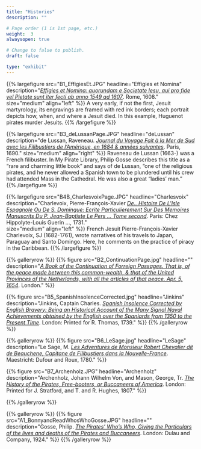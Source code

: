 ```yaml
---
title: "Histories"
description: ""

# Page order (1 is 1st page, etc.)
weight:  3
alwaysopen: true

# Change to false to publish.
draft: false

type: "exhibit"
---
```


{{% largefigure src="B1_EffigiesEt.JPG"
                headline="Effigies et Nomina"
                description="*[Effigies et Nomina: quorundam e Societate Iesu, qui pro fide vel Pietate sunt iter fecti ab anno 1549 ad 1607](https://bc-primo.hosted.exlibrisgroup.com/primo-explore/fulldisplay?docid=ALMA-BC21385129460001021&context=L&vid=bclib_new&search_scope=lib_BURNS&tab=bcl_only&lang=en_US)*. Rome, 1608."
                size="medium"
                align="left" %}}
A very early, if not the first, Jesuit martyrology, its engravings are framed with red ink borders; each portrait depicts how, when, and where a Jesuit died. In this example, Huguenot pirates murder Jesuits.
{{% /largefigure %}}


{{% largefigure src="B3_deLussanPage.JPG"
                headline="deLussan"
                description="de Lussan, Raveneau. *[Journal du Voyage Fait à la Mer de Sud avec les Filibustiers de l’Amérique, en 1684 & années suivantes](https://bc-primo.hosted.exlibrisgroup.com/primo-explore/fulldisplay?docid=ALMA-BC21354813720001021&context=L&vid=bclib_new&search_scope=bcl&tab=bcl_only&lang=en_US)*.  Paris, 1690."
                size="medium"
                align="right" %}}
Raveneau de Lussan (1663-) was a French filibuster. In My Pirate Library, Philip Gosse describes this title as a “rare and charming little book” and says of de Lussan, “one of the religious pirates, and he never allowed a Spanish town to be plundered until his crew had attended Mass in the Cathedral. He was also a great “ladies’ man.”				
{{% /largefigure %}}

{{% largefigure src="B4B_CharlesvoixPage.JPG"
                headline="Charlesvoix"
                description="Charlevoix, Pierre-François-Xavier *[De.. Histoire De L'Isle Espagnole Ou De S. Domingue: Ecrite Particulierement Sur Des Memoires Manuscrits Du P. Jean-Baptiste Le Pers ... Tome second](https://bc-primo.hosted.exlibrisgroup.com/primo-explore/fulldisplay?docid=ALMA-BC21319069700001021&context=L&vid=bclib_new&search_scope=lib_BURNS&tab=bcl_only&lang=en_US)*. Paris: Chez Hippolyte-Louis Guerin ..., 1731." 				
                size="medium"
                align="left" %}}
French Jesuit Pierre-François-Xavier Charlevoix, SJ (1682-1761), wrote narratives of his travels to Japan, Paraguay and Santo Domingo. Here, he comments on the practice of piracy in the Caribbean.
{{% /largefigure %}}

{{% galleryrow %}}
{{% figure src="B2_ContinuationPage.jpg"
                headline=""
                description="*[A Book of the Continuation of Forreign Passages. That is, of the peace made between this common-wealth, & that of the United Provinces of the Netherlands, with all the articles of that peace. Apr. 5, 1654](https://bc-primo.hosted.exlibrisgroup.com/primo-explore/fulldisplay?docid=ALMA-BC21357769440001021&context=L&vid=bclib_new&search_scope=bcl&tab=bcl_only&lang=en_US)*. London."
 %}}

{{% figure src="B5_SpanishInsolenceCorrected.jpg"
                headline="Jinkins"
                description="Jinkins, Captain Charles. *[Spanish Insolence Corrected by English Bravery: Being an Historical Account of the Many Signal Naval Achievements obtained by the English over the Spaniards from 1350 to the Present Time](https://bc-primo.hosted.exlibrisgroup.com/primo-explore/fulldisplay?docid=ALMA-BC21370861180001021&context=L&vid=bclib_new&search_scope=lib_BURNS&tab=bcl_only&lang=en_US)*. London: Printed for R. Thomas, 1739."
%}}
{{% /galleryrow %}}

{{% galleryrow %}}
{{% figure src="B6_LeSage.jpg"
                headline="LeSage"
                description="Le Sage, M. *[Les Adventures de Monsieur Robert Chevalier dit de Beauchene, Capitane de Filibustiers dans la Nouvelle-France](https://bc-primo.hosted.exlibrisgroup.com/primo-explore/fulldisplay?docid=ALMA-BC21350129550001021&context=L&vid=bclib_new&search_scope=lib_BURNS&tab=bcl_only&lang=en_US)*. Maestricht: Dufour and Roux, 1780."
%}}

{{% figure src="B7_Archenholz.JPG"
                headline="Archenholz"
                description="Archenholz, Johann Wilhelm Von, and Mason, George, Tr. *[The History of the Pirates, Free-booters, or Buccaneers of America](https://bc-primo.hosted.exlibrisgroup.com/primo-explore/fulldisplay?docid=ALMA-BC21375970780001021&context=L&vid=bclib_new&search_scope=lib_BURNS&tab=bcl_only&lang=en_US)*. London: Printed for J. Stratford, and T. and R. Hughes, 1807."
%}}

{{% /galleryrow %}}

{{% galleryrow %}}
{{% figure src="A1_BonnyandReadWhosWhoGosse.JPG"
                headline=""
                description="Gosse, Philip. *[The Pirates’ Who’s Who, Giving the Particulars of the lives and deaths of the Pirates and Buccaneers](https://bc-primo.hosted.exlibrisgroup.com/primo-explore/fulldisplay?docid=ALMA-BC21319058110001021&context=L&vid=bclib_new&search_scope=bcl&tab=bcl_only&lang=en_US)*. London: Dulau and Company, 1924." %}}
{{% /galleryrow %}}
